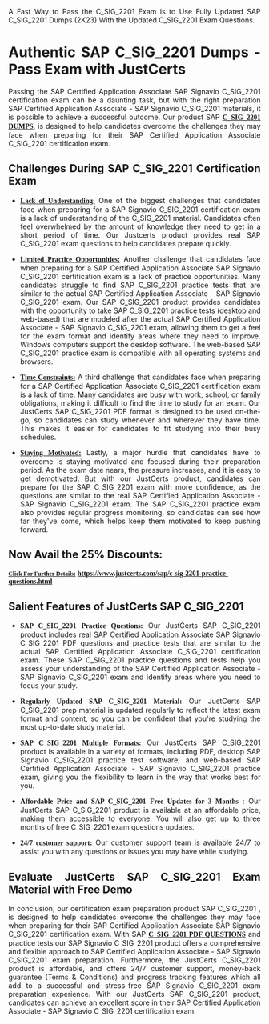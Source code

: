 <p dir="auto" style="text-align: justify;">A Fast Way to Pass the C_SIG_2201 Exam is to Use Fully Updated SAP C_SIG_2201 Dumps (2K23) With the Updated C_SIG_2201 Exam Questions.</p>

<h1 style="text-align: justify;"><strong>Authentic SAP C_SIG_2201 Dumps - Pass Exam with JustCerts</strong></h1>

<p style="text-align: justify;">Passing the SAP Certified Application Associate SAP Signavio C_SIG_2201 certification exam can be a daunting task, but with the right preparation SAP Certified Application Associate - SAP Signavio C_SIG_2201 materials, it is possible to achieve a successful outcome. Our product SAP <strong><a href="https://www.justcerts.com/sap/c-sig-2201-practice-questions.html"><span style="font-family:Georgia,serif;"><u>C_SIG_2201 DUMPS</u></span></a></strong>, is designed to help candidates overcome the challenges they may face when preparing for their SAP Certified Application Associate C_SIG_2201 certification exam.</p>

<h2 style="text-align: justify;"><strong>Challenges During SAP C_SIG_2201 Certification Exam</strong></h2>

<ul>
	<li style="text-align: justify;"><u><span style="font-family:Georgia,serif;"><strong>Lack of Understanding:</strong></span></u> One of the biggest challenges that candidates face when preparing for a SAP Signavio C_SIG_2201 certification exam is a lack of understanding of the C_SIG_2201 material. Candidates often feel overwhelmed by the amount of knowledge they need to get in a short period of time. Our Justcerts product provides real SAP C_SIG_2201 exam questions to help candidates prepare quickly.</li>
</ul>

<ul>
	<li style="text-align: justify;"><u><span style="font-family:Georgia,serif;"><strong>Limited Practice Opportunities:</strong></span></u> Another challenge that candidates face when preparing for a SAP Certified Application Associate SAP Signavio C_SIG_2201 certification exam is a lack of practice opportunities. Many candidates struggle to find SAP C_SIG_2201 practice tests that are similar to the actual SAP Certified Application Associate - SAP Signavio C_SIG_2201 exam. Our SAP C_SIG_2201 product provides candidates with the opportunity to take SAP C_SIG_2201 practice tests (desktop and web-based) that are modeled after the actual SAP Certified Application Associate - SAP Signavio C_SIG_2201 exam, allowing them to get a feel for the exam format and identify areas where they need to improve. Windows computers support the desktop software. The web-based SAP C_SIG_2201 practice exam is compatible with all operating systems and browsers.</li>
</ul>

<ul>
	<li style="text-align: justify;"><u><span style="font-family:Georgia,serif;"><strong>Time Constraints:</strong></span></u> A third challenge that candidates face when preparing for a SAP Certified Application Associate C_SIG_2201 certification exam is a lack of time. Many candidates are busy with work, school, or family obligations, making it difficult to find the time to study for an exam. Our JustCerts SAP C_SIG_2201 PDF format is designed to be used on-the-go, so candidates can study whenever and wherever they have time. This makes it easier for candidates to fit studying into their busy schedules.</li>
</ul>

<ul>
	<li style="text-align: justify;"><u><span style="font-family:Georgia,serif;"><strong>Staying Motivated:</strong></span></u> Lastly, a major hurdle that candidates have to overcome is staying motivated and focused during their preparation period. As the exam date nears, the pressure increases, and it is easy to get demotivated. But with our JustCerts product, candidates can prepare for the SAP C_SIG_2201 exam with more confidence, as the questions are similar to the real SAP Certified Application Associate - SAP Signavio C_SIG_2201 exam. The SAP C_SIG_2201 practice exam also provides regular progress monitoring, so candidates can see how far they've come, which helps keep them motivated to keep pushing forward.</li>
</ul>

<h2 style="text-align: justify;"><strong>Now Avail the 25% Discounts:</strong></h2>

<p><span style="font-size:12px;"><u><span style="font-family:Georgia,serif;"><strong>Click For Further Details:</strong></span></u></span><span style="font-size:14px;"><span style="font-family:Georgia,serif;"><strong> <a href="https://www.justcerts.com/sap/c-sig-2201-practice-questions.html">https://www.justcerts.com/sap/c-sig-2201-practice-questions.html</a></strong></span></span></p>

<h2 style="text-align: justify;"><strong>Salient Features of JustCerts SAP C_SIG_2201</strong></h2>

<ul>
	<li style="text-align: justify;"><span style="font-family:Georgia,serif;"><strong>SAP C_SIG_2201 Practice Questions:</strong></span> Our JustCerts SAP C_SIG_2201 product includes real SAP Certified Application Associate SAP Signavio C_SIG_2201 PDF questions and practice tests that are similar to the actual SAP Certified Application Associate C_SIG_2201 certification exam. These SAP C_SIG_2201 practice questions and tests help you assess your understanding of the SAP Certified Application Associate - SAP Signavio C_SIG_2201 exam and identify areas where you need to focus your study.</li>
</ul>

<ul>
	<li style="text-align: justify;"><span style="font-family:Georgia,serif;"><strong>Regularly Updated SAP C_SIG_2201 Material:</strong></span> Our JustCerts SAP C_SIG_2201 prep material is updated regularly to reflect the latest exam format and content, so you can be confident that you're studying the most up-to-date study material.</li>
</ul>

<ul>
	<li style="text-align: justify;"><span style="font-family:Georgia,serif;"><strong>SAP C_SIG_2201 Multiple Formats:</strong></span> Our JustCerts SAP C_SIG_2201 product is available in a variety of formats, including PDF, desktop SAP Signavio C_SIG_2201 practice test software, and web-based SAP Certified Application Associate - SAP Signavio C_SIG_2201 practice exam, giving you the flexibility to learn in the way that works best for you.</li>
</ul>

<ul>
	<li style="text-align: justify;"><span style="font-family:Georgia,serif;"><strong>Affordable Price and SAP C_SIG_2201 Free Updates for 3 Months</strong></span> : Our JustCerts SAP C_SIG_2201 product is available at an affordable price, making them accessible to everyone. You will also get up to three months of free C_SIG_2201 exam questions updates.</li>
</ul>

<ul>
	<li style="text-align: justify;"><span style="font-family:Georgia,serif;"><strong>24/7 customer support:</strong></span> Our customer support team is available 24/7 to assist you with any questions or issues you may have while studying.</li>
</ul>

<h2 style="text-align: justify;"><strong>Evaluate JustCerts SAP C_SIG_2201 Exam Material with Free Demo</strong></h2>

<p style="text-align: justify;">In conclusion, our certification exam preparation product SAP C_SIG_2201 , is designed to help candidates overcome the challenges they may face when preparing for their SAP Certified Application Associate SAP Signavio C_SIG_2201 certification exam. With SAP <a href="https://www.justcerts.com/sap/c-sig-2201-practice-questions.html"><u><strong><span style="font-family:Georgia,serif;">C_SIG_2201 PDF QUESTIONS</span></strong></u></a> and practice tests our SAP Signavio C_SIG_2201 product offers a comprehensive and flexible approach to SAP Certified Application Associate - SAP Signavio C_SIG_2201 exam preparation. Furthermore, the JustCerts C_SIG_2201 product is affordable, and offers 24/7 customer support, money-back guarantee (Terms & Conditions) and progress tracking features which all add to a successful and stress-free SAP Signavio C_SIG_2201 exam preparation experience. With our JustCerts SAP C_SIG_2201 product, candidates can achieve an excellent score in their SAP Certified Application Associate - SAP Signavio C_SIG_2201 certification exam.</p>
